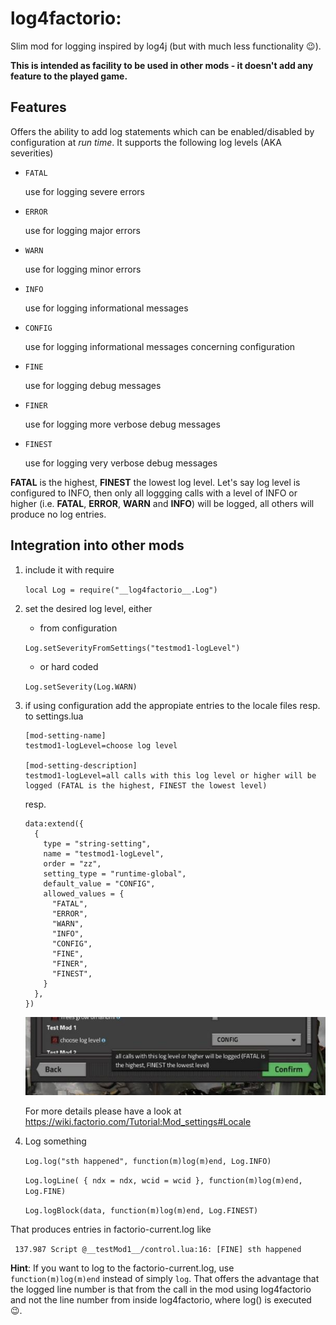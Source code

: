 # log4factorio:
Slim mod for logging inspired by log4j (but with much less functionality 😉).

**This is intended as facility to be used in other mods - it doesn't add any feature to the played game.**

## Features
Offers the ability to add log statements which can be enabled/disabled by configuration at _run time_.
It supports the following log levels (AKA severities)

*     FATAL 
  use for logging severe errors
*     ERROR 
  use for logging major errors
*     WARN  
  use for logging minor errors
*     INFO  
  use for logging informational messages
*     CONFIG
  use for logging informational messages concerning configuration
*     FINE  
  use for logging debug messages
*     FINER 
  use for logging more verbose debug messages
*     FINEST
  use for logging very verbose debug messages

**FATAL** is the highest, **FINEST** the lowest log level. Let's say log level is configured to INFO, then only all
loggging calls with a level of INFO or higher (i.e. **FATAL**, **ERROR**, **WARN** and **INFO**) will be logged, all
others will produce no log entries.


## Integration into other mods

1. include it with require

   `local Log = require("__log4factorio__.Log")`

1. set the desired log level, either

    * from configuration

   `Log.setSeverityFromSettings("testmod1-logLevel")`

    * or hard coded

   `Log.setSeverity(Log.WARN)`

1. if using configuration add the appropiate entries to the locale files resp. to settings.lua

    ```
    [mod-setting-name]
    testmod1-logLevel=choose log level
    
    [mod-setting-description]
    testmod1-logLevel=all calls with this log level or higher will be logged (FATAL is the highest, FINEST the lowest level)
    ```

   resp.

    ```
    data:extend({
      {
        type = "string-setting",
        name = "testmod1-logLevel",
        order = "zz",
        setting_type = "runtime-global",
        default_value = "CONFIG",
        allowed_values = {
          "FATAL",
          "ERROR",
          "WARN",
          "INFO",
          "CONFIG",
          "FINE",
          "FINER",
          "FINEST",
        }
      },
    })
    ```

   ![settings](https://github.com/xyzzycgn/log4factorio/blob/main/settings.jpg?raw=true)

   For more details please have a look at https://wiki.factorio.com/Tutorial:Mod_settings#Locale

1. Log something

   `Log.log("sth happened", function(m)log(m)end, Log.INFO)`

   `Log.logLine( { ndx = ndx, wcid = wcid }, function(m)log(m)end, Log.FINE)`

   `Log.logBlock(data, function(m)log(m)end, Log.FINEST)`

That produces entries in factorio-current.log like

` 137.987 Script @__testMod1__/control.lua:16: [FINE] sth happened`

**Hint**: If you want to log to the factorio-current.log, use `function(m)log(m)end` instead of simply `log`. That offers
the advantage that the logged line number is that from the call in the mod using log4factorio and not the line number
from inside log4factorio, where log() is executed 😉.

